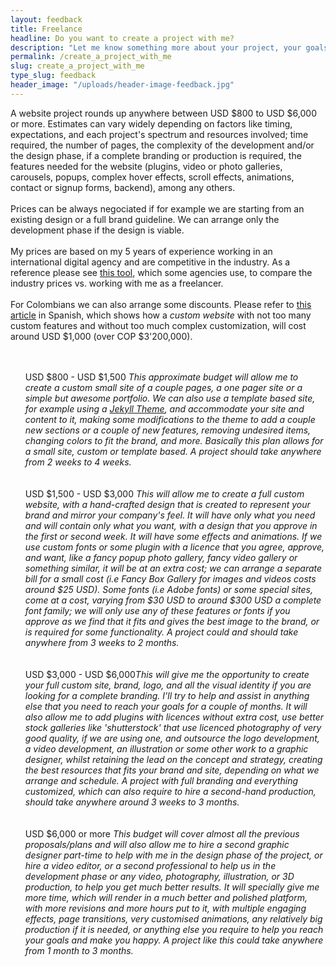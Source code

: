 ```yaml
---
layout: feedback
title: Freelance
headline: Do you want to create a project with me?
description: "Let me know something more about your project, your goals, and who you are. Please fill the form below to get in contact with me."
permalink: /create_a_project_with_me
slug: create_a_project_with_me
type_slug: feedback
header_image: "/uploads/header-image-feedback.jpg"
---
```


<span class="font-ultra-light">
	A website project rounds up anywhere between USD $800 to USD $6,000 or more. Estimates can vary widely depending on factors like timing, expectations, and each project's spectrum and resources involved; time required, the number of pages, the complexity of the development and/or the design phase, if a complete branding or production is required, the features needed for the website (plugins, video or photo galleries, carousels, popups, complex hover effects, scroll effects, animations, contact or signup forms, backend), among any others.<!--and other factors-->
	<br><br>Prices can be always negociated if for example we are starting from an existing design or a full brand guideline. We can arrange only the development phase if the design is viable.
	<br><br>My prices are based on my 5 years of experience working in an international digital agency and are competitive in the industry. As a reference please see <a class="text-rosybrown" href="https://designagency.io/" target="_blank">this tool</a>, which some agencies use, to compare the industry prices vs. working with me as a freelancer.
	<br><br>For Colombians we can also arrange some discounts. Please refer to <a class="text-rosybrown" href="https://www.ikkonos.com/ideate/cuanto-debe-cobrar-por-una-pagina-web-en-colombia-si-es-freelancer" target="_blank">this article</a> in Spanish, which shows how a <i class="text-italic">custom website</i> with not too many custom features and without too much complex customization, will cost around USD $1,000 (over COP $3'200,000).
</span>

<ul class="text-left" style="font-size:14px; list-style-type:none;">
	<br>
	<br>
	<li><span class="d-block text-center text-md-left mb-1">USD $800 - USD $1,500</span><i class="font-ultra-light text-italic"> This approximate budget will allow me to create a custom small site of a couple pages, a one pager site or a simple but awesome portfolio. We can also use a template based site, for example using a <a class="text-rosybrown" href="https://jekyllthemes.io/free" target="_blank">Jekyll Theme</a>, and accommodate your site and content to it, making some modifications to the theme to add a couple new sections or a couple of new features, removing undesired items, changing colors to fit the brand, and more. Basically this plan allows for a small site, custom or template based. A project should take anywhere from 2 weeks to 4 weeks.</i></li>
	<br>
	<br>
	<li><span class="d-block text-center text-md-left mb-1">USD $1,500 - USD $3,000</span><i class="font-ultra-light text-italic"> This will allow me to create a full custom website, with a hand-crafted design that is created to represent your brand and mirror your company's feel. It will have only what you need and will contain only what you want, with a design that you approve in the first or second week. It will have some effects and animations. If we use custom fonts or some plugin with a licence that you agree, approve, and want, like a fancy popup photo gallery, fancy video gallery or something similar, it will be at an extra cost; we can arrange a separate bill for a small cost (i.e Fancy Box Gallery for images and videos costs around $25 USD). Some fonts (i.e Adobe fonts) or some special sites, come at a cost, varying from $30 USD to around $300 USD a complete font family; we will only use any of these features or fonts if you approve as we find that it fits and gives the best image to the brand, or is required for some functionality. A project could and should take anywhere from 3 weeks to 2 months.</i></li>
	<br>
	<br>
	<li><span class="d-block text-center text-md-left mb-1">USD $3,000 - USD $6,000</span><i class="font-ultra-light text-italic">This will give me the opportunity to create your full custom site, brand, logo, and all the visual identity if you are looking for a complete branding. I'll try to help and assist in anything else that you need to reach your goals for a couple of months. It will also allow me to add plugins with licences without extra cost, use better stock galleries like 'shutterstock' that use licenced photography of very good quality, if we are using one, and outsource the logo development, a video development, an illustration or some other work to a graphic designer, whilst retaining the lead on the concept and strategy, creating the best resources that fits your brand and site, depending on what we arrange and schedule. A project with full branding and everything customized, which can also require to hire a second-hand production, should take anywhere around 3 weeks to 3 months.</i></li><!--and a site that fits your brand and taste.-->
	<br>
	<br>
	<li><span class="d-block text-center text-md-left mb-1">USD $6,000 or more</span><i class="font-ultra-light text-italic"> This budget will cover almost all the previous proposals/plans and will also allow me to hire a second graphic designer part-time to help with me in the design phase of the project, or hire a video editor, or a second professional to help us in the development phase or any video, photography, illustration, or 3D production, to help you get much better results. It will specially give me more time, which will render in a much better and polished platform, with more revisions and more hours put to it, with multiple engaging effects, page transitions, very customised animations, any relatively big production if it is needed, or anything else you require to help you reach your goals and make you happy. A project like this could take anywhere from 1 month to 3 months.</i></li>
</ul>